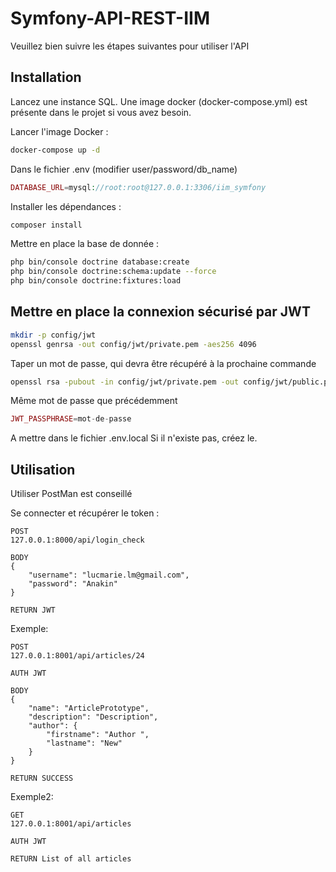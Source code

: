 # Symfony-API-REST-IIM

Veuillez bien suivre les étapes suivantes pour utiliser l'API

## Installation

Lancez une instance SQL.
Une image docker (docker-compose.yml) est présente dans le projet si vous avez besoin.

Lancer l'image Docker :
```bash
docker-compose up -d
```

Dans le fichier .env (modifier user/password/db_name)
```php
DATABASE_URL=mysql://root:root@127.0.0.1:3306/iim_symfony
```

Installer les dépendances :
```bash
composer install
```

Mettre en place la base de donnée : 
```bash
php bin/console doctrine database:create
php bin/console doctrine:schema:update --force
php bin/console doctrine:fixtures:load
```

## Mettre en place la connexion sécurisé par JWT

```bash
mkdir -p config/jwt
openssl genrsa -out config/jwt/private.pem -aes256 4096
```
Taper un mot de passe, qui devra être récupéré à la prochaine commande
```bash
openssl rsa -pubout -in config/jwt/private.pem -out config/jwt/public.pem
```
Même mot de passe que précédemment

```php
JWT_PASSPHRASE=mot-de-passe
```
A mettre dans le fichier .env.local
Si il n'existe pas, créez le.
## Utilisation
Utiliser PostMan est conseillé

Se connecter et récupérer le token : 

```
POST
127.0.0.1:8000/api/login_check

BODY
{
	"username": "lucmarie.lm@gmail.com",
	"password": "Anakin"
}

RETURN JWT
```

Exemple:
```
POST
127.0.0.1:8001/api/articles/24

AUTH JWT

BODY
{
    "name": "ArticlePrototype",
    "description": "Description",
    "author": {
        "firstname": "Author ",
        "lastname": "New"
    }
}

RETURN SUCCESS
```

Exemple2:
```
GET
127.0.0.1:8001/api/articles

AUTH JWT

RETURN List of all articles
```

